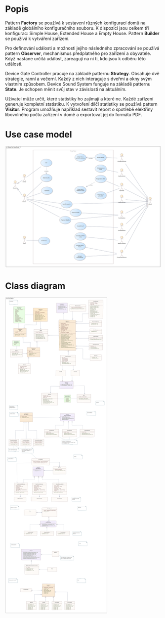 # Popis

Pattern **Factory** se používá k sestavení různých konfigurací domů na základě globálního konfiguračního souboru. K dispozici jsou celkem tři konfigurac: Simple House, Extended House a Empty House. Pattern **Builder** se používá k vytváření zařízení.

Pro definování události a možnosti jejího následného zpracování se používá pattern **Observer**, mechanismus předplatného pro zařízení a obyvatele. Když nastane určitá událost, zareagují na ni ti, kdo jsou k odběru této události.

Device Gate Controller pracuje na základě patternu **Strategy**. Obsahuje dvě strategie, ranní a večerní. Každý z nich interaguje s dveřmi a okny svým vlastním způsobem. Device Sound System funguje na základě patternu **State**. Je schopen měnit svůj stav v závislosti na aktuálním.

Uživatel může určit, které statistiky ho zajímají a které ne. Každé zařízení generuje kompletní statistiku. K vytvoření dílčí statistiky se používá pattern **Visitor**. Program umožňuje například sestavit report o spotřebě elektřiny libovolného počtu zařízení v domě a exportovat jej do formátu PDF.

# Use case model
![](resources/use_case_model.png) 

# Class diagram
![](resources/class_diagram.png) 

